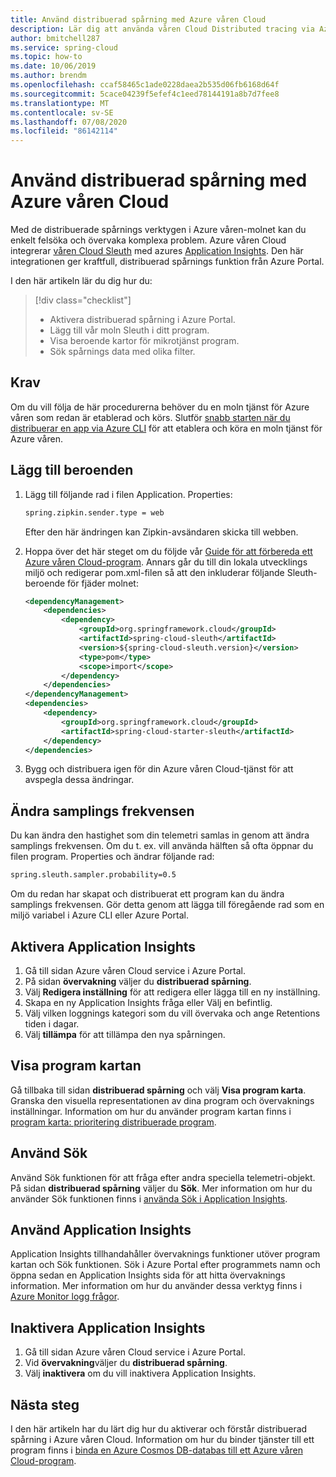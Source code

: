 ```yaml
---
title: Använd distribuerad spårning med Azure våren Cloud
description: Lär dig att använda våren Cloud Distributed tracing via Azure Application Insights
author: bmitchell287
ms.service: spring-cloud
ms.topic: how-to
ms.date: 10/06/2019
ms.author: brendm
ms.openlocfilehash: ccaf58465c1ade0228daea2b535d06fb6168d64f
ms.sourcegitcommit: 5cace04239f5efef4c1eed78144191a8b7d7fee8
ms.translationtype: MT
ms.contentlocale: sv-SE
ms.lasthandoff: 07/08/2020
ms.locfileid: "86142114"
---
```

# <a name="use-distributed-tracing-with-azure-spring-cloud"></a>Använd distribuerad spårning med Azure våren Cloud

Med de distribuerade spårnings verktygen i Azure våren-molnet kan du enkelt felsöka och övervaka komplexa problem. Azure våren Cloud integrerar [våren Cloud Sleuth](https://spring.io/projects/spring-cloud-sleuth) med azures [Application Insights](https://docs.microsoft.com/azure/azure-monitor/app/app-insights-overview). Den här integrationen ger kraftfull, distribuerad spårnings funktion från Azure Portal.

I den här artikeln lär du dig hur du:

> [!div class="checklist"]
> * Aktivera distribuerad spårning i Azure Portal.
> * Lägg till vår moln Sleuth i ditt program.
> * Visa beroende kartor för mikrotjänst program.
> * Sök spårnings data med olika filter.

## <a name="prerequisites"></a>Krav

Om du vill följa de här procedurerna behöver du en moln tjänst för Azure våren som redan är etablerad och körs. Slutför [snabb starten när du distribuerar en app via Azure CLI](spring-cloud-quickstart-launch-app-cli.md) för att etablera och köra en moln tjänst för Azure våren.
    
## <a name="add-dependencies"></a>Lägg till beroenden

1. Lägg till följande rad i filen Application. Properties:

   ```xml
   spring.zipkin.sender.type = web
   ```

   Efter den här ändringen kan Zipkin-avsändaren skicka till webben.

1. Hoppa över det här steget om du följde vår [Guide för att förbereda ett Azure våren Cloud-program](spring-cloud-tutorial-prepare-app-deployment.md). Annars går du till din lokala utvecklings miljö och redigerar pom.xml-filen så att den inkluderar följande Sleuth-beroende för fjäder molnet:

    ```xml
    <dependencyManagement>
        <dependencies>
            <dependency>
                <groupId>org.springframework.cloud</groupId>
                <artifactId>spring-cloud-sleuth</artifactId>
                <version>${spring-cloud-sleuth.version}</version>
                <type>pom</type>
                <scope>import</scope>
            </dependency>
        </dependencies>
    </dependencyManagement>
    <dependencies>
        <dependency>
            <groupId>org.springframework.cloud</groupId>
            <artifactId>spring-cloud-starter-sleuth</artifactId>
        </dependency>
    </dependencies>
    ```

1. Bygg och distribuera igen för din Azure våren Cloud-tjänst för att avspegla dessa ändringar.

## <a name="modify-the-sample-rate"></a>Ändra samplings frekvensen

Du kan ändra den hastighet som din telemetri samlas in genom att ändra samplings frekvensen. Om du t. ex. vill använda hälften så ofta öppnar du filen program. Properties och ändrar följande rad:

```xml
spring.sleuth.sampler.probability=0.5
```

Om du redan har skapat och distribuerat ett program kan du ändra samplings frekvensen. Gör detta genom att lägga till föregående rad som en miljö variabel i Azure CLI eller Azure Portal.

## <a name="enable-application-insights"></a>Aktivera Application Insights

1. Gå till sidan Azure våren Cloud service i Azure Portal.
1. På sidan **övervakning** väljer du **distribuerad spårning**.
1. Välj **Redigera inställning** för att redigera eller lägga till en ny inställning.
1. Skapa en ny Application Insights fråga eller Välj en befintlig.
1. Välj vilken loggnings kategori som du vill övervaka och ange Retentions tiden i dagar.
1. Välj **tillämpa** för att tillämpa den nya spårningen.

## <a name="view-the-application-map"></a>Visa program kartan

Gå tillbaka till sidan **distribuerad spårning** och välj **Visa program karta**. Granska den visuella representationen av dina program och övervaknings inställningar. Information om hur du använder program kartan finns i [program karta: prioritering distribuerade program](https://docs.microsoft.com/azure/azure-monitor/app/app-map).

## <a name="use-search"></a>Använd Sök

Använd Sök funktionen för att fråga efter andra speciella telemetri-objekt. På sidan **distribuerad spårning** väljer du **Sök**. Mer information om hur du använder Sök funktionen finns i [använda Sök i Application Insights](https://docs.microsoft.com/azure/azure-monitor/app/diagnostic-search).

## <a name="use-application-insights"></a>Använd Application Insights

Application Insights tillhandahåller övervaknings funktioner utöver program kartan och Sök funktionen. Sök i Azure Portal efter programmets namn och öppna sedan en Application Insights sida för att hitta övervaknings information. Mer information om hur du använder dessa verktyg finns i [Azure Monitor logg frågor](https://docs.microsoft.com/azure/azure-monitor/log-query/query-language).

## <a name="disable-application-insights"></a>Inaktivera Application Insights

1. Gå till sidan Azure våren Cloud service i Azure Portal.
1. Vid **övervakning**väljer du **distribuerad spårning**.
1. Välj **inaktivera** om du vill inaktivera Application Insights.

## <a name="next-steps"></a>Nästa steg

I den här artikeln har du lärt dig hur du aktiverar och förstår distribuerad spårning i Azure våren Cloud. Information om hur du binder tjänster till ett program finns i [binda en Azure Cosmos DB-databas till ett Azure våren Cloud-program](spring-cloud-tutorial-bind-cosmos.md).
